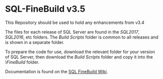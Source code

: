 # SQL-FineBuild v3.5

This Repository should be used to hold any enhancements from v3.4

The files for each release of SQL Server are found in the _SQL2017_, _SQL2016_, etc folders.  The _Build Scripts_ folder is common to all releases and is shown in a separate folder.

To prepare the code for use, download the relevant folder for your version of SQL Server, then download the _Build Scripts_ folder and copy it into the _\FineBuild_ folder.  

Documentation is found on the [SQL FineBuild Wiki](https://github.com/SQL-FineBuild/Common/wiki).
